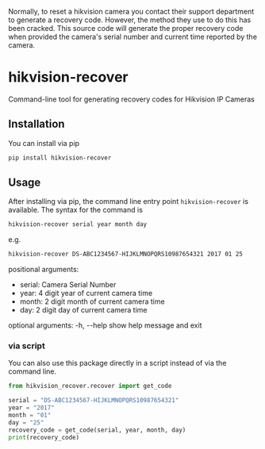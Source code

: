 Normally, to reset a hikvision camera you contact their support department to generate a recovery code. However, the method they use to do this has been cracked. This source code will generate the proper recovery code when provided the camera's serial number and current time reported by the camera.


# hikvision-recover

Command-line tool for generating recovery codes for Hikvision IP Cameras


## Installation

You can install via pip

```bash
pip install hikvision-recover
```

## Usage 

After installing via pip, the command line entry point `hikvision-recover` is available. The syntax for the command is 

```bash
hikvision-recover serial year month day
```

e.g. 
```bash
hikvision-recover DS-ABC1234567-HIJKLMNOPQRS10987654321 2017 01 25
```

positional arguments:

*  serial:      Camera Serial Number
*  year:        4 digit year of current camera time
*  month:       2 digit month of current camera time
*  day:         2 digit day of current camera time

optional arguments:
  -h, --help  show help message and exit

### via script

You can also use this package directly in a script instead of via the command line.

```python
from hikvision_recover.recover import get_code

serial = "DS-ABC1234567-HIJKLMNOPQRS10987654321"
year = "2017"
month = "01"
day = "25"
recovery_code = get_code(serial, year, month, day)
print(recovery_code)

```

